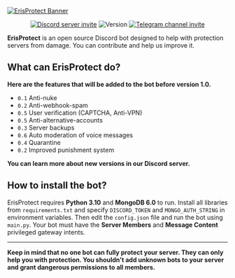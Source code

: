 [![ErisProtect Banner](https://raw.githubusercontent.com/cymon4380/ErisProtect/master/assets/images/banner.png)](https://discord.gg/EmpnUU5EE7)

<p align="center">
    <a href="https://discord.gg/EmpnUU5EE7"><img src="https://img.shields.io/discord/1136258983565480067?style=flat-square&color=5865f2&logo=discord&logoColor=ffffff&label=discord" alt="Discord server invite" /></a>
    <img src="https://img.shields.io/badge/version-0.1.0-252525?style=flat-square" alt="Version" />
    <a href="https://t.me/ErisProtect">
    <img src="https://img.shields.io/badge/Telegram (RU)-2CA5E0?style=flat-square&logo=telegram" alt="Telegram channel invite" />
    </a>
</p>


**ErisProtect** is an open source Discord bot designed to help with protection servers from damage. You can contribute and help us improve it.

## What can ErisProtect do?
**Here are the features that will be added to the bot before version 1.0.**

- `0.1` Anti-nuke
- `0.2` Anti-webhook-spam
- `0.5` User verification (CAPTCHA, Anti-VPN)
- `0.5` Anti-alternative-accounts
- `0.3` Server backups
- `0.6` Auto moderation of voice messages
- `0.4` Quarantine
- `0.2` Improved punishment system

**You can learn more about new versions in our Discord server.**

## How to install the bot?
ErisProtect requires **Python 3.10** and **MongoDB 6.0** to run. Install all libraries from `requirements.txt` and specify `DISCORD_TOKEN` and `MONGO_AUTH_STRING` in environment variables. Then edit the `config.json` file and run the bot using `main.py`.
Your bot must have the **Server Members** and **Message Content** privileged gateway intents.

---

**Keep in mind that no one bot can fully protect your server. They can only help you with protection. You shouldn't add unknown bots to your server and grant dangerous permissions to all members.**